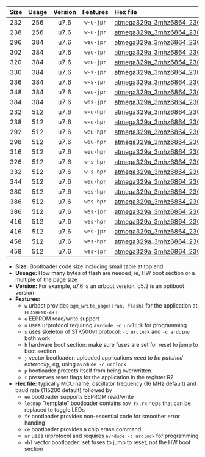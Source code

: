 |Size|Usage|Version|Features|Hex file|
|:-:|:-:|:-:|:-:|:--|
|232|256|u7.6|`w-u-jpr`|[atmega329a_3mhz6864_230400bps_ur_vbl.hex](https://raw.githubusercontent.com/stefanrueger/urboot/main//atmega329a_3mhz6864_230400bps_ur_vbl.hex)|
|238|256|u7.6|`w-u-jpr`|[atmega329a_3mhz6864_230400bps_lednop_ur_vbl.hex](https://raw.githubusercontent.com/stefanrueger/urboot/main//atmega329a_3mhz6864_230400bps_lednop_ur_vbl.hex)|
|296|384|u7.6|`weu-jpr`|[atmega329a_3mhz6864_230400bps_ee_ur_vbl.hex](https://raw.githubusercontent.com/stefanrueger/urboot/main//atmega329a_3mhz6864_230400bps_ee_ur_vbl.hex)|
|302|384|u7.6|`weu-jpr`|[atmega329a_3mhz6864_230400bps_ee_lednop_ur_vbl.hex](https://raw.githubusercontent.com/stefanrueger/urboot/main//atmega329a_3mhz6864_230400bps_ee_lednop_ur_vbl.hex)|
|320|384|u7.6|`weu-jpr`|[atmega329a_3mhz6864_230400bps_ee_lednop_fr_ur_vbl.hex](https://raw.githubusercontent.com/stefanrueger/urboot/main//atmega329a_3mhz6864_230400bps_ee_lednop_fr_ur_vbl.hex)|
|330|384|u7.6|`w-s-jpr`|[atmega329a_3mhz6864_230400bps_vbl.hex](https://raw.githubusercontent.com/stefanrueger/urboot/main//atmega329a_3mhz6864_230400bps_vbl.hex)|
|336|384|u7.6|`w-s-jpr`|[atmega329a_3mhz6864_230400bps_lednop_vbl.hex](https://raw.githubusercontent.com/stefanrueger/urboot/main//atmega329a_3mhz6864_230400bps_lednop_vbl.hex)|
|348|384|u7.6|`weu-jpr`|[atmega329a_3mhz6864_230400bps_ee_lednop_fr_ce_ur_vbl.hex](https://raw.githubusercontent.com/stefanrueger/urboot/main//atmega329a_3mhz6864_230400bps_ee_lednop_fr_ce_ur_vbl.hex)|
|384|384|u7.6|`wes-jpr`|[atmega329a_3mhz6864_230400bps_ee_vbl.hex](https://raw.githubusercontent.com/stefanrueger/urboot/main//atmega329a_3mhz6864_230400bps_ee_vbl.hex)|
|232|512|u7.6|`w-u-hpr`|[atmega329a_3mhz6864_230400bps_ur.hex](https://raw.githubusercontent.com/stefanrueger/urboot/main//atmega329a_3mhz6864_230400bps_ur.hex)|
|238|512|u7.6|`w-u-hpr`|[atmega329a_3mhz6864_230400bps_lednop_ur.hex](https://raw.githubusercontent.com/stefanrueger/urboot/main//atmega329a_3mhz6864_230400bps_lednop_ur.hex)|
|292|512|u7.6|`weu-hpr`|[atmega329a_3mhz6864_230400bps_ee_ur.hex](https://raw.githubusercontent.com/stefanrueger/urboot/main//atmega329a_3mhz6864_230400bps_ee_ur.hex)|
|298|512|u7.6|`weu-hpr`|[atmega329a_3mhz6864_230400bps_ee_lednop_ur.hex](https://raw.githubusercontent.com/stefanrueger/urboot/main//atmega329a_3mhz6864_230400bps_ee_lednop_ur.hex)|
|316|512|u7.6|`weu-hpr`|[atmega329a_3mhz6864_230400bps_ee_lednop_fr_ur.hex](https://raw.githubusercontent.com/stefanrueger/urboot/main//atmega329a_3mhz6864_230400bps_ee_lednop_fr_ur.hex)|
|326|512|u7.6|`w-s-hpr`|[atmega329a_3mhz6864_230400bps.hex](https://raw.githubusercontent.com/stefanrueger/urboot/main//atmega329a_3mhz6864_230400bps.hex)|
|332|512|u7.6|`w-s-hpr`|[atmega329a_3mhz6864_230400bps_lednop.hex](https://raw.githubusercontent.com/stefanrueger/urboot/main//atmega329a_3mhz6864_230400bps_lednop.hex)|
|344|512|u7.6|`weu-hpr`|[atmega329a_3mhz6864_230400bps_ee_lednop_fr_ce_ur.hex](https://raw.githubusercontent.com/stefanrueger/urboot/main//atmega329a_3mhz6864_230400bps_ee_lednop_fr_ce_ur.hex)|
|380|512|u7.6|`wes-hpr`|[atmega329a_3mhz6864_230400bps_ee.hex](https://raw.githubusercontent.com/stefanrueger/urboot/main//atmega329a_3mhz6864_230400bps_ee.hex)|
|386|512|u7.6|`wes-hpr`|[atmega329a_3mhz6864_230400bps_ee_lednop.hex](https://raw.githubusercontent.com/stefanrueger/urboot/main//atmega329a_3mhz6864_230400bps_ee_lednop.hex)|
|386|512|u7.6|`wes-jpr`|[atmega329a_3mhz6864_230400bps_ee_lednop_vbl.hex](https://raw.githubusercontent.com/stefanrueger/urboot/main//atmega329a_3mhz6864_230400bps_ee_lednop_vbl.hex)|
|416|512|u7.6|`wes-hpr`|[atmega329a_3mhz6864_230400bps_ee_lednop_fr.hex](https://raw.githubusercontent.com/stefanrueger/urboot/main//atmega329a_3mhz6864_230400bps_ee_lednop_fr.hex)|
|416|512|u7.6|`wes-jpr`|[atmega329a_3mhz6864_230400bps_ee_lednop_fr_vbl.hex](https://raw.githubusercontent.com/stefanrueger/urboot/main//atmega329a_3mhz6864_230400bps_ee_lednop_fr_vbl.hex)|
|458|512|u7.6|`wes-hpr`|[atmega329a_3mhz6864_230400bps_ee_lednop_fr_ce.hex](https://raw.githubusercontent.com/stefanrueger/urboot/main//atmega329a_3mhz6864_230400bps_ee_lednop_fr_ce.hex)|
|458|512|u7.6|`wes-jpr`|[atmega329a_3mhz6864_230400bps_ee_lednop_fr_ce_vbl.hex](https://raw.githubusercontent.com/stefanrueger/urboot/main//atmega329a_3mhz6864_230400bps_ee_lednop_fr_ce_vbl.hex)|

- **Size:** Bootloader code size including small table at top end
- **Useage:** How many bytes of flash are needed, ie, HW boot section or a multiple of the page size
- **Version:** For example, u7.6 is an urboot version, o5.2 is an optiboot version
- **Features:**
  + `w` urboot provides `pgm_write_page(sram, flash)` for the application at `FLASHEND-4+1`
  + `e` EEPROM read/write support
  + `u` uses urprotocol requiring `avrdude -c urclock` for programming
  + `s` uses skeleton of STK500v1 protocol; `-c urclock` and `-c arduino` both work
  + `h` hardware boot section: make sure fuses are set for reset to jump to boot section
  + `j` vector bootloader: uploaded applications *need to be patched externally*, eg, using `avrdude -c urclock`
  + `p` bootloader protects itself from being overwritten
  + `r` preserves reset flags for the application in the register R2
- **Hex file:** typically MCU name, oscillator frequency (16 MHz default) and baud rate (115200 default) followed by
  + `ee` bootloader supports EEPROM read/write
  + `lednop` "template" bootloader contains `mov rx,rx` nops that can be replaced to toggle LEDs
  + `fr` bootloader provides non-essential code for smoother error handing
  + `ce` bootloader provides a chip erase command
  + `ur` uses urprotocol and requires `avrdude -c urclock` for programming
  + `vbl` vector bootloader: set fuses to jump to reset, not the HW boot section
